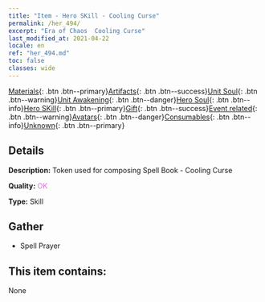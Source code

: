 ```yaml
---
title: "Item - Hero SKill - Cooling Curse"
permalink: /her_494/
excerpt: "Era of Chaos  Cooling Curse"
last_modified_at: 2021-04-22
locale: en
ref: "her_494.md"
toc: false
classes: wide
---
```

 [Materials](/Items/){: .btn .btn--primary}[Artifacts](/Items/Artifacts/){: .btn .btn--success}[Unit Soul](/Items/UnitSoul/){: .btn .btn--warning}[Unit Awakening](/Items/UnitAwakening/){: .btn .btn--danger}[Hero Soul](/Items/HeroSoul/){: .btn .btn--info}[Hero SKill](/Items/HeroSkill/){: .btn .btn--primary}[Gift](/Items/Gift/){: .btn .btn--success}[Event related](/Items/Events/){: .btn .btn--warning}[Avatars](/Items/Avatars/){: .btn .btn--danger}[Consumables](/Items/Consumables/){: .btn .btn--info}[Unknown](/Items/Unknown/){: .btn .btn--primary}

## Details
 **Description:** Token used for composing Spell Book - Cooling Curse

 **Quality:** <span style="color: #DA70D6">OK</span>

 **Type:** Skill

## Gather

*    Spell Prayer 

## This item contains:

  None

